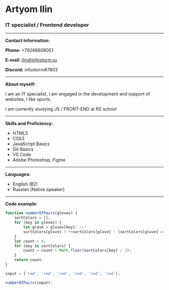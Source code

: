 # Artyom Ilin

### IT specialist / Frontend developer

---

**Contact information:**

**Phone:** +79286608051

**E-mail:** ilin@infostorm.ru

**Discord:** infostorm#7803

---

**About myself:**

I am an IT specialist, I am engaged in the development and support of websites, I like sports.

I am currently studying JS / FRONT-END at RS school

---

**Skills and Proficiency:**

-   HTML5
-   CSS3
-   JavaScript Basics
-   Git Basics
-   VS Code
-   Adobe Photoshop, Figma

---

**Languages:**

-   English (B2)
-   Russian (Native speaker)

---

**Code example:**

```javascript
function numberOfPairs(gloves) {
    sortColors = [];
    for (key in gloves) {
        let glove = gloves[key]; //?
        sortColors[glove] ? ++sortColors[glove] : (sortColors[glove] = 1); //?
    }
    let count = 0;
    for (key in sortColors) {
        count = count + Math.floor(sortColors[key] / 2);
    }
    return count;
}

input = ['red', 'red', 'red', 'red', 'red', 'red'];

numberOfPairs(input);
```
